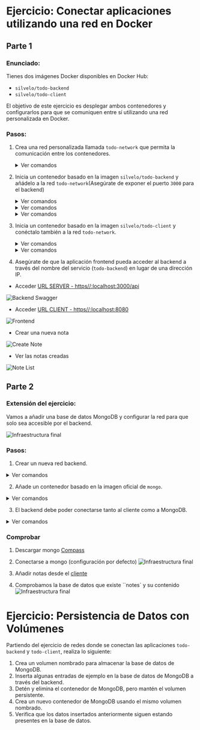 # Ejercicio: Conectar aplicaciones utilizando una red en Docker

## Parte 1

### Enunciado:

Tienes dos imágenes Docker disponibles en Docker Hub:

- `silvelo/todo-backend`
- `silvelo/todo-client`

El objetivo de este ejercicio es desplegar ambos contenedores y configurarlos para que se comuniquen entre sí utilizando una red personalizada en Docker.

### Pasos:

1.  Crea una red personalizada llamada `todo-network` que permita la comunicación entre los contenedores.
    <details>
    <summary>Ver comandos</summary>

    ```bash
        docker network create todo-network
    ```

    </details>

2.  Inicia un contenedor basado en la imagen `silvelo/todo-backend` y añádelo a la red `todo-network`(Asegúrate de exponer el puerto `3000` para el backend)
    <details>
    <summary>Ver comandos</summary>

    ```bash
        # Cualquiera de los siguiente comandos
        docker run -d -p 3000:3000 --network todo-network silvelo/todo-backend
        docker run -d -p 3000:3000 --network todo-network --hostname backend_host --name todo-backend  silvelo/todo-backend
        # Exponer el puerto , añadirla al todo-network, ponerle nombre al host y nombre al contenedor
    ```

    </details>

    <details>
    <summary>Ver comandos</summary>

    ```bash
        # Alternativa
        docker run -d -p 3000:3000 --hostname backend_host --name todo-backend  silvelo/todo-backend
        # Exponer el puerto , añadirla al todo-network, ponerle nombre al host y nombre al contenedor
        # Gestionamos la redes para añadir la creada y eliminar la defecto
        docker network connect todo-network todo-backend
        docker network disconnect bridge todo-backend
    ```

    </details>

    <details>

    <summary>Ver comandos</summary>

    ```bash
        # Ver la ip asignada y los nombres
        docker inspect todo-backend
    ```

    ```
    ...
     "Networks": {
        "todo-network": {
            ....
            "Gateway": "172.18.0.1",
            "IPAddress": "172.18.0.2",
            "DNSNames": [
                "todo-backend",
                "652cd92cd632",
                "backend_host"
            ]
        }
    }
    ```

    </details>

3.  Inicia un contenedor basado en la imagen `silvelo/todo-client` y conéctalo también a la red `todo-network`.

    <details>
    <summary>Ver comandos</summary>

    ```bash
        # Descargar y editar el fichero de nginx: backend_host, todo-backend, 172.18.0.2 ó 652cd92cd632
        location /api/ {
            proxy_pass http://backend_host:3000;  # URL de tu servidor backend
            proxy_set_header Host $host;
            proxy_set_header X-Real-IP $remote_addr;
            proxy_set_header X-Forwarded-For $proxy_add_x_forwarded_for;
            proxy_set_header X-Forwarded-Proto $scheme;
        }

    ```

    </details>

    <details>
    <summary>Ver comandos</summary>

    ```bash
        # Alternativa
        docker run -d -p 8080:80 -v .\nginx\nginx.conf:/etc/nginx/nginx.conf --hostname client_host  --name todo-client --network todo-network silvelo/todo-client
        # Exponer el puerto , añadirla al todo-network, ponerle nombre al host y nombre al contenedor.
        # Comando -v monta el el fichero .\nginx\nginx.conf en el contenedor, en la ruta /etc/nginx/nginx.conf. Es necesario asegurarse que el fichero  .\nginx\nginx.conf existe y la ruta es correcta (Usar rutas relativas o absolutas)
    ```

    </details>

4.  Asegúrate de que la aplicación frontend pueda acceder al backend a través del nombre del servicio (`todo-backend`) en lugar de una dirección IP.

- Acceder [URL SERVER - https//:localhost:3000/api](https//:localhost:3000/api)

![Backend Swagger](/img/backend.png)

- Acceder [URL CLIENT - https//:localhost:8080](https//:localhost:8080)

![Frontend](/img/frontend.png)

- Crear una nueva nota

![Create Note](/img/create_note.png)

- Ver las notas creadas

![Note List](/img/note_list.png)

## Parte 2

### Extensión del ejercicio:

Vamos a añadir una base de datos MongoDB y configurar la red para que solo sea accesible por el backend.

![Infraestructura final](/img/esquema_modulo_3.png)

### Pasos:

1.  Crear un nueva red backend.

<details>
<summary>Ver comandos</summary>

```bash
docker network create todo-backend
```

</details>

2.  Añade un contenedor basado en la imagen oficial de `mongo`.

<details>
<summary>Ver comandos</summary>

```bash
    docker run -it -d -p 27017:27017 --network todo-backend --name mongo --hostname mongo_host mongo
    #Exponer el puerto

```

</details>

3.  El backend debe poder conectarse tanto al cliente como a MongoDB.

<details>
<summary>Ver comandos</summary>

```bash
    # Paramos y borramos el actual para configurar el nuevo
    docker rm -f todo-backend
    # Configuramos el nuevo con la variable de entorno
    docker run -d -p 3000:3000 --hostname backend_host -e USE_MEMORY_DB=false --name todo-backend  --network todo-backend silvelo/todo-backend
    # El contenedor después de un tiempo fallará porque no encuentra mongo en la default URL
    docker rm -f todo-backend
    docker run -d -p 3000:3000 --hostname backend_host -e USE_MEMORY_DB=false -e DATABASE_URI=mongodb://mongo_host:27017/notes --name todo-backend  --network todo-backend silvelo/todo-backend
    # Añadimos la otra red (todo-network) al container (todo-backend)
    docker network connect todo-network todo-backend
    # Comprobamos que están la redes asignadas
    docker inspect todo-backend
```

```
"Networks": {
                "todo-backend": {
                    ....
                    "IPAddress": "172.19.0.3",
                    "DNSNames": [
                        "todo-backend",
                        "eed95a645151",
                        "backend_host"
                    ]
                },
                "todo-network": {
                    ...
                    "IPAddress": "172.18.0.2",
                    "DNSNames": [
                        "todo-backend",
                        "eed95a645151",
                        "backend_host"
                    ]
                }
            }
```

</details>

### Comprobar

1. Descargar mongo [Compass](https://www.mongodb.com/try/download/compass)

2. Conectarse a mongo (configuración por defecto)
   ![Infraestructura final](/img/mongo_compass.png)

3. Añadir notas desde el [cliente](http://localhost:8080)
4. Comprobamos la base de datos que existe ``notes` y su contenido
   ![Infraestructura final](/img/database_add.png)

# Ejercicio: Persistencia de Datos con Volúmenes

Partiendo del ejercicio de redes donde se conectan las aplicaciones `todo-backend` y `todo-client`, realiza lo siguiente:

1. Crea un volumen nombrado para almacenar la base de datos de MongoDB.
2. Inserta algunas entradas de ejemplo en la base de datos de MongoDB a través del backend.
3. Detén y elimina el contenedor de MongoDB, pero mantén el volumen persistente.
4. Crea un nuevo contenedor de MongoDB usando el mismo volumen nombrado.
5. Verifica que los datos insertados anteriormente siguen estando presentes en la base de datos.
